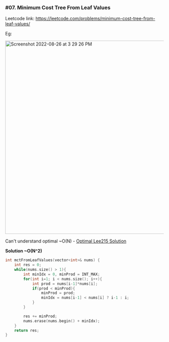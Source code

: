 ### #07. Minimum Cost Tree From Leaf Values

Leetcode link: https://leetcode.com/problems/minimum-cost-tree-from-leaf-values/

Eg:

<img width="612" alt="Screenshot 2022-08-26 at 3 29 26 PM" src="https://user-images.githubusercontent.com/27401142/186879727-fa014fcf-2e67-42f6-9312-ef981215d500.png">

Can't understand optimal ~O(N) - [Optimal Lee215 Solution](https://leetcode.com/problems/minimum-cost-tree-from-leaf-values/discuss/339959/One-Pass-O(N)-Time-and-Space)

**Solution ~O(N^2)**
```cpp
int mctFromLeafValues(vector<int>& nums) {
    int res = 0;
    while(nums.size() > 1){
        int minIdx = 0, minProd = INT_MAX;
        for(int i=1; i < nums.size(); i++){
            int prod = nums[i-1]*nums[i];
            if(prod < minProd){
                minProd = prod;
                minIdx = nums[i-1] < nums[i] ? i-1 : i;
            }
        }

        res += minProd;
        nums.erase(nums.begin() + minIdx);
    }
    return res;
}
```

